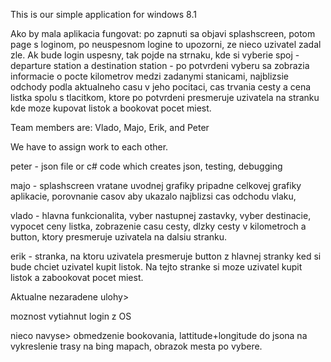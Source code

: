 This is our simple application for windows 8.1 

Ako by mala aplikacia fungovat: po zapnuti sa objavi splashscreen, potom page s loginom, po neuspesnom logine to upozorni, ze nieco uzivatel zadal zle. 
Ak bude login uspesny, tak pojde na strnaku, kde si vyberie spoj - departure station a destination station - po potvrdeni vyberu sa zobrazia informacie o pocte kilometrov medzi zadanymi stanicami, najblizsie odchody podla aktualneho casu v jeho pocitaci, cas trvania cesty a cena listka spolu s tlacitkom, ktore po potvrdeni presmeruje uzivatela na stranku kde moze kupovat listok a bookovat pocet miest.

Team members are: Vlado, Majo, Erik, and Peter

We have to assign work to each other.

peter - json file or c# code which creates json, testing, debugging

majo - splashscreen vratane uvodnej grafiky pripadne celkovej grafiky aplikacie, porovnanie casov aby ukazalo najblizsi cas odchodu vlaku,

vlado - hlavna funkcionalita, vyber nastupnej zastavky, vyber destinacie, vypocet ceny listka, zobrazenie casu cesty, dlzky cesty v kilometroch a button, ktory presmeruje uzivatela na dalsiu stranku.

erik - stranka, na ktoru uzivatela presmeruje button z hlavnej stranky ked si bude chciet uzivatel kupit listok. Na tejto stranke si moze uzivatel kupit listok a zabookovat pocet miest.

Aktualne nezaradene ulohy> 

moznost vytiahnut login z OS

nieco navyse> obmedzenie bookovania, lattitude+longitude do jsona na vykreslenie trasy na bing mapach, obrazok mesta po vybere.
